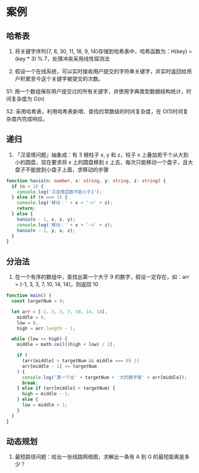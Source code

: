 # 案例

## 哈希表

1. 将关键字序列{7, 8, 30, 11, 18, 9, 14}存储到哈希表中，哈希函数为：H(key) = (key \* 3) % 7，处理冲突采用线性探测法

2. 假设一个在线系统，可以实时接收用户提交的字符串关键字，并实时返回给用户积累至今这个关键字被提交的次数。

S1: 用一个数组保存用户提交过的所有关键字，并使用字典类型数据结构统计，时间复杂度为 O(n)

S2: 采用哈希表，利用哈希表新增、查找的常数级的时间复杂度，在 O(1)时间复杂度内完成响应。

## 递归

1. 「汉诺塔问题」抽象成：有 3 根柱子 x, y 和 z，柱子 x 上叠加若干个从大到小的圆盘，现在要求将 x 上的圆盘移到 z 上去，每次只能移动一个盘子，且大盘子不能放到小盘子上面，求移动的步骤

```ts
function hanio(n: number, x: string, y: string, z: string) {
  if (n < 1) {
    console.log('汉诺塔层数不能小于1');
  } else if (n === 1) {
    console.log('移动：' + x + '->' + z);
    return;
  } else {
    hanio(n - 1, x, z, y);
    console.log('移动：' + x + '->' + z);
    hanio(n - 1, y, x, z);
  }
}
```

## 分治法

1. 在一个有序的数组中，查找出第一个大于 9 的数字，假设一定存在，如：arr = [-1, 3, 3, 7, 10, 14, 14]，则返回 10

```ts
function main() {
  const targetNum = 9;

  let arr = [-1, 3, 3, 7, 10, 14, 14],
    middle = 0,
    low = 0,
    high = arr.length - 1;

  while (low <= high) {
    middle = math.ceil((high + low) / 2);

    if (
      (arr[middle] > targetNum && middle === 0) ||
      arr[middle - 1] <= targetNum
    ) {
      console.log('第一个比' + targetNum + '大的数字是' + arr[middle]);
      break;
    } else if (arr[middle] > targetNum) {
      high = middle - 1;
    } else {
      low = middle + 1;
    }
  }
}
```

## 动态规划

1. 最短路径问题：给出一张线路网络图，求解出一条有 A 到 G 的最短距离是多少？
